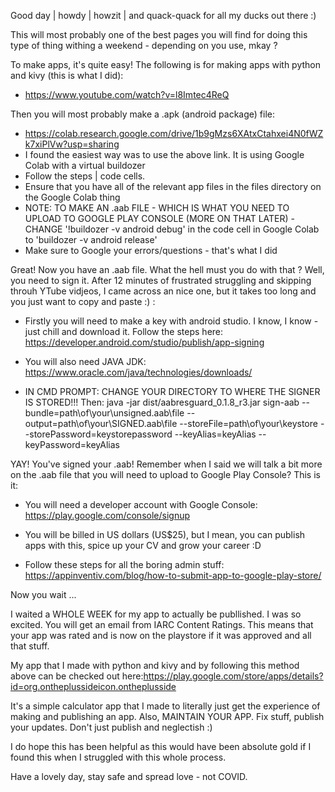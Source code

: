Good day | howdy | howzit | and quack-quack for all my ducks out there :) 

This will most probably one of the best pages you will find for doing this type of thing withing a weekend - depending on you use, mkay ?

To make apps, it's quite easy! The following is for making apps with python and kivy (this is what I did): 
  - https://www.youtube.com/watch?v=l8Imtec4ReQ
  
Then you will most probably make a .apk (android package) file:
  - https://colab.research.google.com/drive/1b9gMzs6XAtxCtahxei4N0fWZk7xiPlVw?usp=sharing
  - I found the easiest way was to use the above link. It is using Google Colab with a virtual buildozer
  - Follow the steps | code cells. 
  - Ensure that you have all of the relevant app files in the files directory on the Google Colab thing
  - NOTE: TO MAKE AN .aab FILE - WHICH IS WHAT YOU NEED TO UPLOAD TO GOOGLE PLAY CONSOLE (MORE ON THAT LATER) - CHANGE '!buildozer -v android debug' in the code cell in Google Colab
   to 'buildozer -v android release'
  - Make sure to Google your errors/questions - that's what I did
 
Great! Now you have an .aab file. What the hell must you do with that ? Well, you need to sign it. After 12 minutes of frustrated struggling and skipping throuh YTube vidjeos,
I came across an nice one, but it takes too long and you just want to copy and paste :) :

  - Firstly you will need to make a key with android studio. I know, I know - just chill and download it. Follow the steps here:
  https://developer.android.com/studio/publish/app-signing
  
  - You will also need JAVA JDK: https://www.oracle.com/java/technologies/downloads/
  
  - IN CMD PROMPT:
  CHANGE YOUR DIRECTORY TO WHERE THE SIGNER IS STORED!!!
  Then: java -jar dist/aabresguard_0.1.8_r3.jar sign-aab --bundle=path\of\your\unsigned\.aab\file --output=path\of\your\SIGNED\.aab\file --storeFile=path\of\your\keystore --storePassword=keystorepassword --keyAlias=keyAlias --keyPassword=keyAlias

YAY! You've signed your .aab! Remember when I said we will talk a bit more on the .aab file that you will need to upload to Google Play Console? This is it:
  - You will need a developer account with Google Console: https://play.google.com/console/signup
  
  - You will be billed in US dollars (US$25), but I mean, you can publish apps with this, spice up your CV and grow your career :D
  
  - Follow these steps for all the boring admin stuff: https://appinventiv.com/blog/how-to-submit-app-to-google-play-store/

Now you wait ... 


I waited a WHOLE WEEK for my app to actually be publlished. I was so excited. You will get an email from IARC Content Ratings. This means that your app was rated and is now on the playstore
if it was approved and all that stuff. 

My app that I made with python and kivy and by following this method above can be checked out here:https://play.google.com/store/apps/details?id=org.ontheplussideicon.ontheplusside

It's a simple calculator app that I made to literally just get the experience of making and publishing an app. Also, MAINTAIN YOUR APP. Fix stuff, publish your updates.
Don't just publish and neglectish :)

I do hope this has been helpful as this would have been absolute gold if I found this when I struggled with this whole process. 

Have a lovely day, stay safe and spread love - not COVID.
